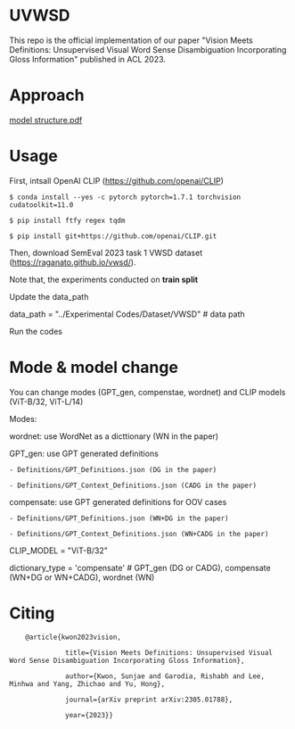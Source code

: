 # UVWSD
This repo is the official implementation of our paper "Vision Meets Definitions: Unsupervised Visual Word Sense Disambiguation Incorporating Gloss Information" published in ACL 2023.

# Approach
[model structure.pdf](https://github.com/soon91jae/UVWSD/files/11585432/model.structure.pdf)

# Usage
First, intsall OpenAI CLIP (https://github.com/openai/CLIP)

    $ conda install --yes -c pytorch pytorch=1.7.1 torchvision cudatoolkit=11.0

    $ pip install ftfy regex tqdm

    $ pip install git+https://github.com/openai/CLIP.git

Then, download SemEval 2023 task 1 VWSD dataset (https://raganato.github.io/vwsd/).

Note that, the experiments conducted on **train split**

Update the data_path 

data_path = "../Experimental Codes/Dataset/VWSD" # data path

Run the codes

# Mode & model change
You can change modes (GPT_gen, compenstae, wordnet) and CLIP models (ViT-B/32, ViT-L/14)

Modes: 

  wordnet: use WordNet as a dicttionary (WN in the paper)
  
  GPT_gen: use GPT generated definitions
  
    - Definitions/GPT_Definitions.json (DG in the paper)
    
    - Definitions/GPT_Context_Definitions.json (CADG in the paper)
    
  compensate: use GPT generated definitions for OOV cases 
  
    - Definitions/GPT_Definitions.json (WN+DG in the paper)
    
    - Definitions/GPT_Context_Definitions.json (WN+CADG in the paper)
    
CLIP_MODEL = "ViT-B/32"

dictionary_type = 'compensate' # GPT_gen (DG or CADG), compensate (WN+DG or WN+CADG), wordnet (WN)


# Citing
        @article{kwon2023vision,

                  title={Vision Meets Definitions: Unsupervised Visual Word Sense Disambiguation Incorporating Gloss Information},

                  author={Kwon, Sunjae and Garodia, Rishabh and Lee, Minhwa and Yang, Zhichao and Yu, Hong},

                  journal={arXiv preprint arXiv:2305.01788},

                  year={2023}}


